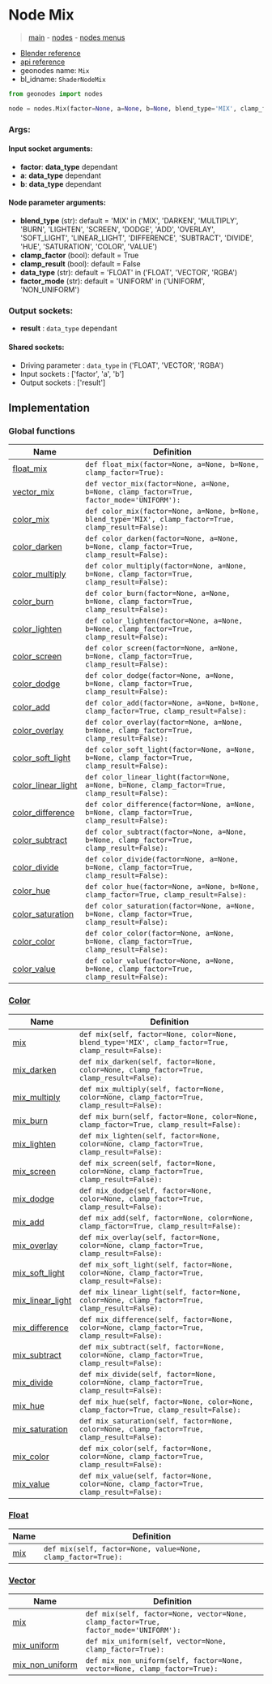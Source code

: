 # Node Mix

> [main](../structure.md) - [nodes](nodes.md) - [nodes menus](nodes_menus.md)

- [Blender reference](https://docs.blender.org/manual/en/latest/modeling/geometry_nodes/color/mix.html)
- [api reference](https://docs.blender.org/api/current/bpy.types.ShaderNodeMix.html)
- geonodes name: `Mix`
- bl_idname: `ShaderNodeMix`

```python
from geonodes import nodes

node = nodes.Mix(factor=None, a=None, b=None, blend_type='MIX', clamp_factor=True, clamp_result=False, data_type='FLOAT', factor_mode='UNIFORM')
```

### Args:

#### Input socket arguments:

- **factor**: **data_type** dependant
- **a**: **data_type** dependant
- **b**: **data_type** dependant

#### Node parameter arguments:

- **blend_type** (str): default = 'MIX' in ('MIX', 'DARKEN', 'MULTIPLY', 'BURN', 'LIGHTEN', 'SCREEN', 'DODGE', 'ADD', 'OVERLAY', 'SOFT_LIGHT', 'LINEAR_LIGHT', 'DIFFERENCE', 'SUBTRACT', 'DIVIDE', 'HUE', 'SATURATION', 'COLOR', 'VALUE')
- **clamp_factor** (bool): default = True
- **clamp_result** (bool): default = False
- **data_type** (str): default = 'FLOAT' in ('FLOAT', 'VECTOR', 'RGBA')
- **factor_mode** (str): default = 'UNIFORM' in ('UNIFORM', 'NON_UNIFORM')

### Output sockets:

- **result** : ``data_type`` dependant

#### Shared sockets:

- Driving parameter : ``data_type`` in ('FLOAT', 'VECTOR', 'RGBA')
- Input sockets  : ['factor', 'a', 'b']
- Output sockets : ['result']
## Implementation

### Global functions

| Name | Definition |
|------|------------|
 | [float_mix](A.md#float_mix) | `def float_mix(factor=None, a=None, b=None, clamp_factor=True):` |
 | [vector_mix](A.md#vector_mix) | `def vector_mix(factor=None, a=None, b=None, clamp_factor=True, factor_mode='UNIFORM'):` |
 | [color_mix](A.md#color_mix) | `def color_mix(factor=None, a=None, b=None, blend_type='MIX', clamp_factor=True, clamp_result=False):` |
 | [color_darken](A.md#color_darken) | `def color_darken(factor=None, a=None, b=None, clamp_factor=True, clamp_result=False):` |
 | [color_multiply](A.md#color_multiply) | `def color_multiply(factor=None, a=None, b=None, clamp_factor=True, clamp_result=False):` |
 | [color_burn](A.md#color_burn) | `def color_burn(factor=None, a=None, b=None, clamp_factor=True, clamp_result=False):` |
 | [color_lighten](A.md#color_lighten) | `def color_lighten(factor=None, a=None, b=None, clamp_factor=True, clamp_result=False):` |
 | [color_screen](A.md#color_screen) | `def color_screen(factor=None, a=None, b=None, clamp_factor=True, clamp_result=False):` |
 | [color_dodge](A.md#color_dodge) | `def color_dodge(factor=None, a=None, b=None, clamp_factor=True, clamp_result=False):` |
 | [color_add](A.md#color_add) | `def color_add(factor=None, a=None, b=None, clamp_factor=True, clamp_result=False):` |
 | [color_overlay](A.md#color_overlay) | `def color_overlay(factor=None, a=None, b=None, clamp_factor=True, clamp_result=False):` |
 | [color_soft_light](A.md#color_soft_light) | `def color_soft_light(factor=None, a=None, b=None, clamp_factor=True, clamp_result=False):` |
 | [color_linear_light](A.md#color_linear_light) | `def color_linear_light(factor=None, a=None, b=None, clamp_factor=True, clamp_result=False):` |
 | [color_difference](A.md#color_difference) | `def color_difference(factor=None, a=None, b=None, clamp_factor=True, clamp_result=False):` |
 | [color_subtract](A.md#color_subtract) | `def color_subtract(factor=None, a=None, b=None, clamp_factor=True, clamp_result=False):` |
 | [color_divide](A.md#color_divide) | `def color_divide(factor=None, a=None, b=None, clamp_factor=True, clamp_result=False):` |
 | [color_hue](A.md#color_hue) | `def color_hue(factor=None, a=None, b=None, clamp_factor=True, clamp_result=False):` |
 | [color_saturation](A.md#color_saturation) | `def color_saturation(factor=None, a=None, b=None, clamp_factor=True, clamp_result=False):` |
 | [color_color](A.md#color_color) | `def color_color(factor=None, a=None, b=None, clamp_factor=True, clamp_result=False):` |
 | [color_value](A.md#color_value) | `def color_value(factor=None, a=None, b=None, clamp_factor=True, clamp_result=False):` |

### [Color](Color.md)

| Name | Definition |
|------|------------|
 | [mix](Color.md#mix) | `def mix(self, factor=None, color=None, blend_type='MIX', clamp_factor=True, clamp_result=False):` |
 | [mix_darken](Color.md#mix_darken) | `def mix_darken(self, factor=None, color=None, clamp_factor=True, clamp_result=False):` |
 | [mix_multiply](Color.md#mix_multiply) | `def mix_multiply(self, factor=None, color=None, clamp_factor=True, clamp_result=False):` |
 | [mix_burn](Color.md#mix_burn) | `def mix_burn(self, factor=None, color=None, clamp_factor=True, clamp_result=False):` |
 | [mix_lighten](Color.md#mix_lighten) | `def mix_lighten(self, factor=None, color=None, clamp_factor=True, clamp_result=False):` |
 | [mix_screen](Color.md#mix_screen) | `def mix_screen(self, factor=None, color=None, clamp_factor=True, clamp_result=False):` |
 | [mix_dodge](Color.md#mix_dodge) | `def mix_dodge(self, factor=None, color=None, clamp_factor=True, clamp_result=False):` |
 | [mix_add](Color.md#mix_add) | `def mix_add(self, factor=None, color=None, clamp_factor=True, clamp_result=False):` |
 | [mix_overlay](Color.md#mix_overlay) | `def mix_overlay(self, factor=None, color=None, clamp_factor=True, clamp_result=False):` |
 | [mix_soft_light](Color.md#mix_soft_light) | `def mix_soft_light(self, factor=None, color=None, clamp_factor=True, clamp_result=False):` |
 | [mix_linear_light](Color.md#mix_linear_light) | `def mix_linear_light(self, factor=None, color=None, clamp_factor=True, clamp_result=False):` |
 | [mix_difference](Color.md#mix_difference) | `def mix_difference(self, factor=None, color=None, clamp_factor=True, clamp_result=False):` |
 | [mix_subtract](Color.md#mix_subtract) | `def mix_subtract(self, factor=None, color=None, clamp_factor=True, clamp_result=False):` |
 | [mix_divide](Color.md#mix_divide) | `def mix_divide(self, factor=None, color=None, clamp_factor=True, clamp_result=False):` |
 | [mix_hue](Color.md#mix_hue) | `def mix_hue(self, factor=None, color=None, clamp_factor=True, clamp_result=False):` |
 | [mix_saturation](Color.md#mix_saturation) | `def mix_saturation(self, factor=None, color=None, clamp_factor=True, clamp_result=False):` |
 | [mix_color](Color.md#mix_color) | `def mix_color(self, factor=None, color=None, clamp_factor=True, clamp_result=False):` |
 | [mix_value](Color.md#mix_value) | `def mix_value(self, factor=None, color=None, clamp_factor=True, clamp_result=False):` |

### [Float](Float.md)

| Name | Definition |
|------|------------|
 | [mix](Float.md#mix) | `def mix(self, factor=None, value=None, clamp_factor=True):` |

### [Vector](Vector.md)

| Name | Definition |
|------|------------|
 | [mix](Vector.md#mix) | `def mix(self, factor=None, vector=None, clamp_factor=True, factor_mode='UNIFORM'):` |
 | [mix_uniform](Vector.md#mix_uniform) | `def mix_uniform(self, vector=None, clamp_factor=True):` |
 | [mix_non_uniform](Vector.md#mix_non_uniform) | `def mix_non_uniform(self, factor=None, vector=None, clamp_factor=True):` |


